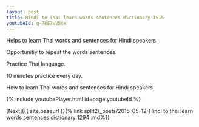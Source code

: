 ```yaml
---
layout: post
title: Hindi to Thai learn words sentences dictionary 1515 
youtubeId: q-78E7wV5xk
---
```

 
 
Helps to learn Thai words and sentences for Hindi speakers.

Opportunitiy to repeat the words sentences. 

Practice Thai language. 
 
10 minutes practice every day. 
 
How to learn Thai words and sentences for Hindi speakers 
 
{% include youtubePlayer.html id=page.youtubeId %}
 
 
[Next]({{ site.baseurl }}{% link  split2/_posts/2015-05-12-Hindi to thai learn words sentences dictionary 1294 .md%})
 
